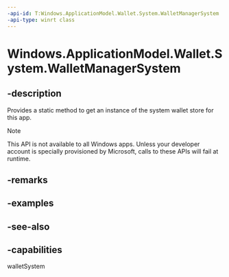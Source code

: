 ```yaml
---
-api-id: T:Windows.ApplicationModel.Wallet.System.WalletManagerSystem
-api-type: winrt class
---
```


<!-- Class syntax.
public class WalletManagerSystem 
-->

# Windows.ApplicationModel.Wallet.System.WalletManagerSystem

## -description
Provides a static method to get an instance of the system wallet store for this app.

> [!NOTE]
> This API is not available to all Windows apps. Unless your developer account is specially provisioned by Microsoft, calls to these APIs will fail at runtime.

## -remarks

## -examples

## -see-also


## -capabilities
walletSystem